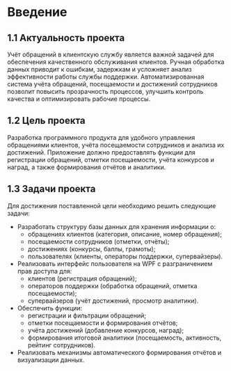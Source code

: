 # Введение

## 1.1 Актуальность проекта

Учёт обращений в клиентскую службу является важной задачей для обеспечения качественного обслуживания клиентов. Ручная обработка данных приводит к ошибкам, задержкам и усложняет анализ эффективности работы службы поддержки. Автоматизированная система учёта обращений, посещаемости и достижений сотрудников позволит повысить прозрачность процессов, улучшить контроль качества и оптимизировать рабочие процессы.

## 1.2 Цель проекта

Разработка программного продукта для удобного управления обращениями клиентов, учёта посещаемости сотрудников и анализа их достижений. Приложение должно предоставлять функции для регистрации обращений, отметки посещаемости, учёта конкурсов и наград, а также формирования отчётов и аналитики.

## 1.3 Задачи проекта

Для достижения поставленной цели необходимо решить следующие задачи:
- Разработать структуру базы данных для хранения информации о:
  - обращениях клиентов (категория, описание, номер обращения);
  - посещаемости сотрудников (отметки, отчёты);
  - достижениях (конкурсы, баллы, грамоты);
  - пользователях (клиенты, операторы поддержки, супервайзеры).
- Реализовать интерфейс пользователя на WPF с разграничением прав доступа для:
  - клиентов (регистрация обращений);
  - операторов поддержки (обработка обращений, отметка посещаемости);
  - супервайзеров (учёт достижений, просмотр аналитики).
- Обеспечить функции:
  - регистрации и фильтрации обращений;
  - отметки посещаемости и формирования отчётов;
  - учёта достижений (добавление конкурсов, наград);
  - формирования итоговой аналитики (посещаемость, активность, рейтинг сотрудников).
- Реализовать механизмы автоматического формирования отчётов и визуализации данных.